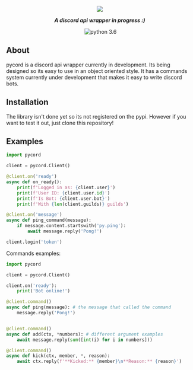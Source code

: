 <div align="center">
        <p> <img src="https://i.imgur.com/SbFk45Y.png"/> </p>
        <p><i><b>A discord api wrapper in progress :)</b></i></p>
	<p> 
		<a href="https://discord.gg/pmQSbAd"><img src="https://discordapp.com/api/guilds/345787308282478592/embed.png" alt="" /></a>
		<img src="https://img.shields.io/badge/python-3.6-brightgreen.svg" alt="python 3.6" /></a>
	</p>
</div> 

## About
pycord is a discord api wrapper currently in development. Its being designed so its easy to use in an object oriented style. It has a commands system currently under development that makes it easy to write discord bots.

## Installation
The library isn't done yet so its not registered on the pypi. However if you want to test it out, just clone this repository!

## Examples

```py
import pycord

client = pycord.Client()

@client.on('ready')
async def on_ready():
    print(f'Logged in as: {client.user}')
    print(f'User ID: {client.user.id}')
    print(f'Is Bot: {client.user.bot}')
    print(f'With {len(client.guilds)} guilds')

@client.on('message')
async def ping_command(message):
    if message.content.startswith('py.ping'):
        await message.reply('Pong!')

client.login('token')
```

Commands examples:

```py
import pycord

client = pycord.Client()

client.on('ready'):
    print('Bot online!')

@client.command()
async def ping(message): # the message that called the command
    message.reply('Pong!')


@client.command() 
async def add(ctx, *numbers): # different argument examples
    await message.reply(sum([int(i) for i in numbers]))

@client.command()
async def kick(ctx, member, *, reason): 
    await ctx.reply(f'**Kicked:** {member}\n**Reason:** {reason}')

```
